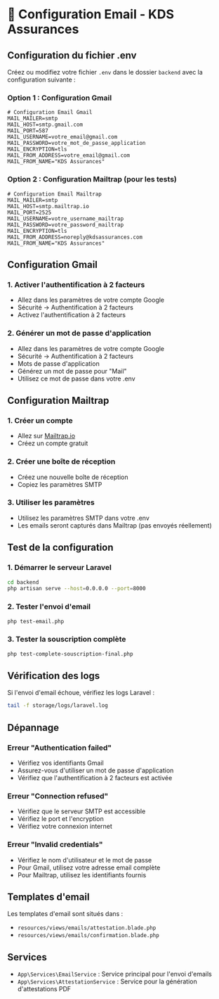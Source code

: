 # 📧 Configuration Email - KDS Assurances

## Configuration du fichier .env

Créez ou modifiez votre fichier `.env` dans le dossier `backend` avec la configuration suivante :

### Option 1 : Configuration Gmail

```env
# Configuration Email Gmail
MAIL_MAILER=smtp
MAIL_HOST=smtp.gmail.com
MAIL_PORT=587
MAIL_USERNAME=votre_email@gmail.com
MAIL_PASSWORD=votre_mot_de_passe_application
MAIL_ENCRYPTION=tls
MAIL_FROM_ADDRESS=votre_email@gmail.com
MAIL_FROM_NAME="KDS Assurances"
```

### Option 2 : Configuration Mailtrap (pour les tests)

```env
# Configuration Email Mailtrap
MAIL_MAILER=smtp
MAIL_HOST=smtp.mailtrap.io
MAIL_PORT=2525
MAIL_USERNAME=votre_username_mailtrap
MAIL_PASSWORD=votre_password_mailtrap
MAIL_ENCRYPTION=tls
MAIL_FROM_ADDRESS=noreply@kdsassurances.com
MAIL_FROM_NAME="KDS Assurances"
```

## Configuration Gmail

### 1. Activer l'authentification à 2 facteurs
- Allez dans les paramètres de votre compte Google
- Sécurité → Authentification à 2 facteurs
- Activez l'authentification à 2 facteurs

### 2. Générer un mot de passe d'application
- Allez dans les paramètres de votre compte Google
- Sécurité → Authentification à 2 facteurs
- Mots de passe d'application
- Générez un mot de passe pour "Mail"
- Utilisez ce mot de passe dans votre .env

## Configuration Mailtrap

### 1. Créer un compte
- Allez sur [Mailtrap.io](https://mailtrap.io)
- Créez un compte gratuit

### 2. Créer une boîte de réception
- Créez une nouvelle boîte de réception
- Copiez les paramètres SMTP

### 3. Utiliser les paramètres
- Utilisez les paramètres SMTP dans votre .env
- Les emails seront capturés dans Mailtrap (pas envoyés réellement)

## Test de la configuration

### 1. Démarrer le serveur Laravel
```bash
cd backend
php artisan serve --host=0.0.0.0 --port=8000
```

### 2. Tester l'envoi d'email
```bash
php test-email.php
```

### 3. Tester la souscription complète
```bash
php test-complete-souscription-final.php
```

## Vérification des logs

Si l'envoi d'email échoue, vérifiez les logs Laravel :

```bash
tail -f storage/logs/laravel.log
```

## Dépannage

### Erreur "Authentication failed"
- Vérifiez vos identifiants Gmail
- Assurez-vous d'utiliser un mot de passe d'application
- Vérifiez que l'authentification à 2 facteurs est activée

### Erreur "Connection refused"
- Vérifiez que le serveur SMTP est accessible
- Vérifiez le port et l'encryption
- Vérifiez votre connexion internet

### Erreur "Invalid credentials"
- Vérifiez le nom d'utilisateur et le mot de passe
- Pour Gmail, utilisez votre adresse email complète
- Pour Mailtrap, utilisez les identifiants fournis

## Templates d'email

Les templates d'email sont situés dans :
- `resources/views/emails/attestation.blade.php`
- `resources/views/emails/confirmation.blade.php`

## Services

- `App\Services\EmailService` : Service principal pour l'envoi d'emails
- `App\Services\AttestationService` : Service pour la génération d'attestations PDF
